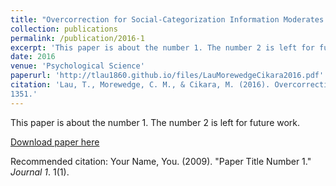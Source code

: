 ```yaml
---
title: "Overcorrection for Social-Categorization Information Moderates Impact Bias in Affective Forecasting"
collection: publications
permalink: /publication/2016-1
excerpt: 'This paper is about the number 1. The number 2 is left for future work.'
date: 2016
venue: 'Psychological Science'
paperurl: 'http://tlau1860.github.io/files/LauMorewedgeCikara2016.pdf'
citation: 'Lau, T., Morewedge, C. M., & Cikara, M. (2016). Overcorrection for Social-Categorization Information Moderates Impact Bias in Affective Forecasting <i>Psychological Science, 27</i>(10). 1340–
1351.'
---
```

This paper is about the number 1. The number 2 is left for future work.

[Download paper here](http://tlau1860.github.io/files/the_value_of_victory.pdf)

Recommended citation: Your Name, You. (2009). "Paper Title Number 1." <i>Journal 1</i>. 1(1).